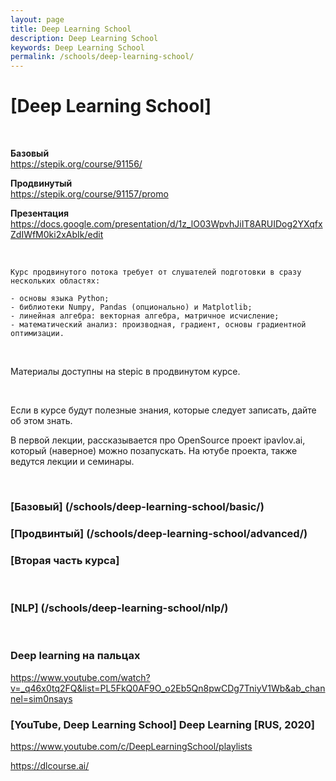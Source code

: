 ```yaml
---
layout: page
title: Deep Learning School
description: Deep Learning School
keywords: Deep Learning School
permalink: /schools/deep-learning-school/
---
```


# [Deep Learning School]

<br/>

**Базовый**  
https://stepik.org/course/91156/

**Продвинутый**  
https://stepik.org/course/91157/promo

**Презентация**  
https://docs.google.com/presentation/d/1z_lO03WpvhJiIT8ARUIDog2YXqfxZdIWfM0ki2xAbIk/edit

<br/>

```
Курс продвинутого потока требует от слушателей подготовки в сразу нескольких областях:

- основы языка Python;
- библиотеки Numpy, Pandas (опционально) и Matplotlib;
- линейная алгебра: векторная алгебра, матричное исчисление;
- математический анализ: производная, градиент, основы градиентной оптимизации.
```

<br/>

Материалы доступны на stepic в продвинутом курсе.

<br/>

Если в курсе будут полезные знания, которые следует записать, дайте об этом знать.

В первой лекции, рассказывается про OpenSource проект ipavlov.ai, который (наверное) можно позапускать. На ютубе проекта, также ведутся лекции и семинары.

<br/>

### [Базовый] (/schools/deep-learning-school/basic/)

### [Продвинтый] (/schools/deep-learning-school/advanced/)

### [Вторая часть курса]

<br/>

### [NLP] (/schools/deep-learning-school/nlp/)

<br/>

### Deep learning на пальцах

https://www.youtube.com/watch?v=_q46x0tq2FQ&list=PL5FkQ0AF9O_o2Eb5Qn8pwCDg7TniyV1Wb&ab_channel=sim0nsays

### [YouTube, Deep Learning School] Deep Learning [RUS, 2020]

https://www.youtube.com/c/DeepLearningSchool/playlists

https://dlcourse.ai/

